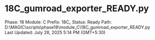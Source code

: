 # 18C_gumroad_exporter_READY.py

Phase: 18
Module: C
Prefix: 18C_
Status: Ready
Path: D:\MAGIC\scripts\phase18\module_C\18C_gumroad_exporter_READY.py
Last Updated: July 28, 2025 5:14 PM (GMT+5:30)